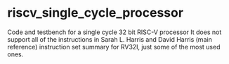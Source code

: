 # riscv_single_cycle_processor
Code and testbench for a single cycle 32 bit RISC-V processor 
It does not support all of the instructions in Sarah L. Harris and David Harris (main reference) instruction set summary for RV32I, just some of the most used ones.
